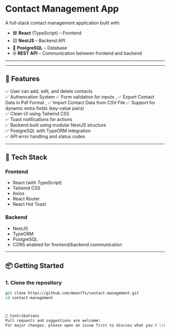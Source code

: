 # Contact Management App

A full-stack contact management application built with:

- 🟦 **React** (TypeScript) – Frontend  
- 🟨 **NestJS** – Backend API  
- 🐘 **PostgreSQL** – Database  
- 🌐 **REST API** – Communication between frontend and backend

---


---

## 🚀 Features

✅ User can add, edit, and delete contacts  
✅ Authencation System 
✅ Form validation for inputs ,
✅ Export Contact Data in Pdf Format ,
✅ Import Contact Data from CSV File 
✅ Support for dynamic extra fields (key-value pairs)  
✅ Clean UI using Tailwind CSS  
✅ Toast notifications for actions  
✅ Backend built using modular NestJS structure  
✅ PostgreSQL with TypeORM integration  
✅ API error handling and status codes

---

## 🔧 Tech Stack

### Frontend
- React (with TypeScript)
- Tailwind CSS
- Axios
- React Router
- React Hot Toast

### Backend
- NestJS
- TypeORM
- PostgreSQL
- CORS enabled for frontend/backend communication

---

## 📦 Getting Started

### 1. Clone the repository

```bash
git clone https://github.com/Aman77s/contact-management.git
cd contact-management



🤝 Contributions
Pull requests and suggestions are welcome!
For major changes, please open an issue first to discuss what you'd like to change.
